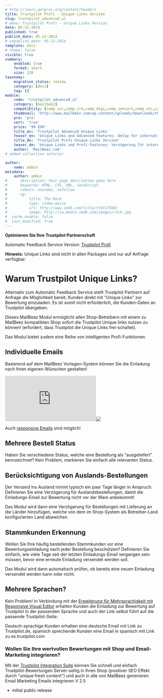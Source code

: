 ```yaml
---
# http://learn.getgrav.org/content/headers
title: Trustpilot Profi - Unique Links Version
slug: trustpilot_advanced_ul
# menu: Trustpilot Profi - Unique Links Version
date: 05-12-2014
published: true
publish_date: 05-12-2014
# unpublish_date: 05-12-2014
template: docs
# theme: false
visible: true
summary:
    enabled: true
    format: short
    size: 128
taxonomy:
    migration_status: review
    category: [docs]
    tag: []
module:
    code: 'trustpilot_advanced_ul'
    category: [mailbeez]
    compatiblity: [comp_osc,comp_cre,comp_digi,comp_zencart,comp_xtc,comp_gambio]
    thumbnail: 'http://www.mailbeez.com/wp-content/uploads/downloads/thumbnails/2013/06/top_64.png'
    pro: 'pro'
    cert: 'true'
    price: '99 EUR'
    title_en: 'Trustpilot Advanced Unique Links'
    teaser_en: 'Unique Links and Advanced Features: Delay for international orders, multiple Order status, recognition of regular customers'
    title_de: 'Trustpilot Profi Unique Links Version'
    teaser_de: 'Unique Links und Profi-Features: Verzögerung für internationale Bestellungen, Stammkunden-Erkennung und mehr'
    author: 'MailBeez.com'
# added collection selector

author:
    name: admin
metadata:
    author: admin
#      description: Your page description goes here
#      keywords: HTML, CSS, XML, JavaScript
#      robots: noindex, nofollow
#      og:
#          title: The Rock
#          type: video.movie
#          url: http://www.imdb.com/title/tt0117500/
#          image: http://ia.media-imdb.com/images/rock.jpg
#  cache_enable: false
#  last_modified: true
---
```


**Optimieren Sie Ihre Trustpilot Partnerschaft**

Automatic Feedback Service Version: [Trustpilot Profi](http://www.mailbeez.com/dokumentation/mailbeez/trustpilot_advanced/)

**Hinweis:** Unique Links sind nicht in allen Packages und nur auf Anfrage verfügbar.

# Warum Trustpilot Unique Links?

Alternativ zum Automatic Feedback Service stellt Trustpilot Partnern auf Anfrage die Möglichkeit bereit, Kunden direkt mit "Unique Links" zur Bewertung einzuladen. Es ist somit nicht erforderlich, die Kunden-Daten an Trustpilot übergeben.

Dieses MailBeez Modul ermöglicht allen Shop-Betreibern mit einem zu MailBeez kompatiblen Shop sofort die Trustpilot Unique links nutzen zu können! (erfordert, dass Trustpilot die Unique Links frei-schaltet).

Das Modul bietet zudem eine Reihe von intelligenten Profi-Funktionen:

## Individuelle Emails

Basierend auf dem MailBeez Vorlagen-System können Sie die Einladung nach Ihren eigenen Wünschen gestalten!

[![](http://localhost/wordpress_mailbeez_EOL/wp-content/themes/awake/lib/scripts/timthumb/thumb.php?src=http://localhost/wordpress_mailbeez_EOL/wp-content/themes/awake/images/assets/invalid_image.png&w=400&h=400&zc=1&q=100 "Eigenes Email-Layout")](https://www.mailbeez.com/images/doc/mailbeez/trustpilot_advanced_ul/de_invite.png "Eigenes Email-Layout")![](http://localhost/wordpress_mailbeez_EOL/wp-content/themes/awake/images/shortcodes/image_shadow.png)

Auch [responsive Emails](http://www.mailbeez.com/dokumentation/responsive-emails/) sind möglich!

## Mehrere Bestell Status

Haben Sie verschiedene Status, welche eine Bestellung als "ausgeliefert" kennzeichnet? Kein Problem, markieren Sie einfach alle relevanten Status.

## Berücksichtigung von Auslands-Bestellungen

Der Versand ins Ausland nimmt typisch ein paar Tage länger in Anspruch. Definieren Sie eine Verzögerung für Auslandsbestellungen, damit die Einladungs-Email zur Bewertung nicht vor der Ware anbekommt!

Das Modul wird dann eine Verzögerung für Bestellungen mit Lieferung an die Länder hinzufügen, welche von dem im Shop-System als Betreiber-Land konfigurierten Land abweichen.

## Stammkunden Erkennung

Wollen Sie Ihre häufig bestellenden Stammkunden vor eine Bewertungseinladung nach jeder Bestellung beschützen? Definieren Sie einfach, wie viele Tage seit der letzten Einladungs-Email vergangen sein müssen, bevor eine erneute Einladung versendet werden soll.

Das Modul wird dann automatisch prüfen, ob bereits eine neuen Einladung versendet werden kann oder nicht.

## Mehrere Sprachen?

Kein Problem! In Verbindung mit der [Erweiterung für Mehrsprachigkeit mit Responsive Visual Editor](http://www.mailbeez.com/dokumentation/configbeez/config_tmplmngr_lng/) erhalten Kunden die Einladung zur Bewertung auf Trustpilot in der passenden Sprache und auch der Link selbst führt auf die passende Trustpilot-Seite:

Deutsch-sprachige Kunden erhalten eine deutsche Email mit Link zu Trustpilot.de, spanisch sprechende Kunden eine Email in spanisch mit Link zu es.trustpilot.com

### Wollen Sie Ihre wertvollen Bewertungen mit Shop und Email-Marketing integrieren?

Mit der [Trustpilot Integration Suite](http://www.mailbeez.com/dokumentation/mailbeez/config_trustpilot_rss_importer/) können Sie schnell und einfach Trustpilot-Bewertungen Server-seitig in Ihren Shop (positiver SEO Effekt durch "unique fresh content") und auch in alle von MailBeez generieren Email Marketing Emails integrieren
V 2.5
- initial public release